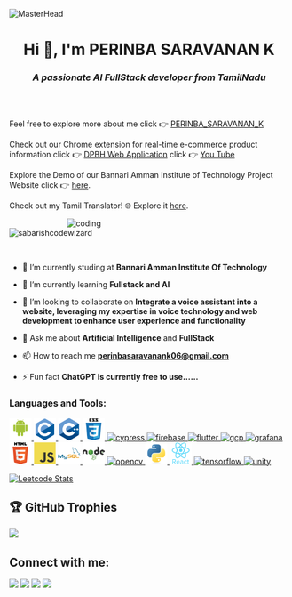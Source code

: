 
![MasterHead](https://user-images.githubusercontent.com/10498744/210012254-234538ff-d198-48aa-8964-37e6fd45d227.gif)


<h1 align="center">Hi 👋, I'm PERINBA SARAVANAN K</h1>
<h3 align="center"><I>A passionate AI FullStack developer from TamilNadu</I></h3>
<br>
<br>

Feel free to explore more about me click 👉 [PERINBA_SARAVANAN_K](https://sabarishcodewizard.github.io/Personal_Portfolio/)

Check out our Chrome extension for real-time e-commerce product information click 👉 [DPBH Web Application](https://sabarishcodewizard.github.io/DPBH-Web-Application/) click 👉 [You Tube](https://youtu.be/3X69VkNuC_8?si=QpKvAdOAtILiIn3N)


Explore the Demo of our Bannari Amman Institute of Technology Project Website click 👉 [here](https://sabarishcodewizard.github.io/bitwebsite/index.html).

Check out my Tamil Translator!  🌐 Explore it [here](https://tamiltranslator.pythonanywhere.com/).




<img align="right" alt="coding" width="400" src="https://user-images.githubusercontent.com/74038190/212749695-a6817c5a-a794-462b-afca-1b5ce7dd5e63.gif">
<p align="left"> <img src="https://komarev.com/ghpvc/?username=sabarishcodewizard&label=Profile%20views&color=0e75b6&style=flat" alt="sabarishcodewizard" /> </p>

<p align="left"> <a href="https://twitter.com/" target="blank"><img src="https://img.shields.io/twitter/follow/?logo=twitter&style=for-the-badge" alt="" /></a> </p>

- 🔭 I’m currently studing at **Bannari Amman Institute Of Technology**

- 🌱 I’m currently learning **Fullstack and AI**

- 👯 I’m looking to collaborate on **Integrate a voice assistant into a website, leveraging my expertise in voice technology and web development to enhance user experience and functionality**

- 💬 Ask me about **Artificial Intelligence** and  **FullStack**

- 📫 How to reach me **perinbasaravanank06@gmail.com**

- ⚡ Fun fact **ChatGPT is currently free to use......**


<p align="left">
</p>

<h3 align="left">Languages and Tools:</h3>
<p align="left"> <a href="https://developer.android.com" target="_blank" rel="noreferrer"> <img src="https://raw.githubusercontent.com/devicons/devicon/master/icons/android/android-original-wordmark.svg" alt="android" width="40" height="40"/> </a> <a href="https://www.cprogramming.com/" target="_blank" rel="noreferrer"> <img src="https://raw.githubusercontent.com/devicons/devicon/master/icons/c/c-original.svg" alt="c" width="40" height="40"/> </a> <a href="https://www.w3schools.com/cpp/" target="_blank" rel="noreferrer"> <img src="https://raw.githubusercontent.com/devicons/devicon/master/icons/cplusplus/cplusplus-original.svg" alt="cplusplus" width="40" height="40"/> </a> <a href="https://www.w3schools.com/css/" target="_blank" rel="noreferrer"> <img src="https://raw.githubusercontent.com/devicons/devicon/master/icons/css3/css3-original-wordmark.svg" alt="css3" width="40" height="40"/> </a> <a href="https://www.cypress.io" target="_blank" rel="noreferrer"> <img src="https://raw.githubusercontent.com/simple-icons/simple-icons/6e46ec1fc23b60c8fd0d2f2ff46db82e16dbd75f/icons/cypress.svg" alt="cypress" width="40" height="40"/> </a> <a href="https://firebase.google.com/" target="_blank" rel="noreferrer"> <img src="https://www.vectorlogo.zone/logos/firebase/firebase-icon.svg" alt="firebase" width="40" height="40"/> </a> <a href="https://flutter.dev" target="_blank" rel="noreferrer"> <img src="https://www.vectorlogo.zone/logos/flutterio/flutterio-icon.svg" alt="flutter" width="40" height="40"/> </a> <a href="https://cloud.google.com" target="_blank" rel="noreferrer"> <img src="https://www.vectorlogo.zone/logos/google_cloud/google_cloud-icon.svg" alt="gcp" width="40" height="40"/> </a> <a href="https://grafana.com" target="_blank" rel="noreferrer"> <img src="https://www.vectorlogo.zone/logos/grafana/grafana-icon.svg" alt="grafana" width="40" height="40"/> </a> <a href="https://www.w3.org/html/" target="_blank" rel="noreferrer"> <img src="https://raw.githubusercontent.com/devicons/devicon/master/icons/html5/html5-original-wordmark.svg" alt="html5" width="40" height="40"/> </a> <a href="https://developer.mozilla.org/en-US/docs/Web/JavaScript" target="_blank" rel="noreferrer"> <img src="https://raw.githubusercontent.com/devicons/devicon/master/icons/javascript/javascript-original.svg" alt="javascript" width="40" height="40"/> </a> <a href="https://www.mysql.com/" target="_blank" rel="noreferrer"> <img src="https://raw.githubusercontent.com/devicons/devicon/master/icons/mysql/mysql-original-wordmark.svg" alt="mysql" width="40" height="40"/> </a> <a href="https://nodejs.org" target="_blank" rel="noreferrer"> <img src="https://raw.githubusercontent.com/devicons/devicon/master/icons/nodejs/nodejs-original-wordmark.svg" alt="nodejs" width="40" height="40"/> </a> <a href="https://opencv.org/" target="_blank" rel="noreferrer"> <img src="https://www.vectorlogo.zone/logos/opencv/opencv-icon.svg" alt="opencv" width="40" height="40"/> </a> <a href="https://www.python.org" target="_blank" rel="noreferrer"> <img src="https://raw.githubusercontent.com/devicons/devicon/master/icons/python/python-original.svg" alt="python" width="40" height="40"/> </a> <a href="https://reactjs.org/" target="_blank" rel="noreferrer"> <img src="https://raw.githubusercontent.com/devicons/devicon/master/icons/react/react-original-wordmark.svg" alt="react" width="40" height="40"/> </a> <a href="https://www.tensorflow.org" target="_blank" rel="noreferrer"> <img src="https://www.vectorlogo.zone/logos/tensorflow/tensorflow-icon.svg" alt="tensorflow" width="40" height="40"/> </a> <a href="https://unity.com/" target="_blank" rel="noreferrer"> <img src="https://www.vectorlogo.zone/logos/unity3d/unity3d-icon.svg" alt="unity" width="40" height="40"/> </a> </p>




[![Leetcode Stats](https://leetcard.jacoblin.cool/Perinbasaravanank_06)](https://leetcode.com/Perinbasaravanank_06)


## 🏆 GitHub Trophies
![](https://github-profile-trophy.vercel.app/?username=SabarishCodeWizard&theme=default&no-frame=false&no-bg=false&margin-w=4)

## Connect with me:
<p align="left">

<a href = "https://www.linkedin.com/in/perinba-saravanan-k-9857b62b5"><img src="https://img.icons8.com/fluent/48/000000/linkedin.png"/></a>
<a href = ""><img src="https://img.icons8.com/fluent/48/000000/twitter.png"/></a>
<a href = ""><img src="https://img.icons8.com/fluent/48/000000/instagram-new.png"/></a>
<a href = ""><img src="https://img.icons8.com/color/48/000000/youtube-play.png"/></a>

</p>
